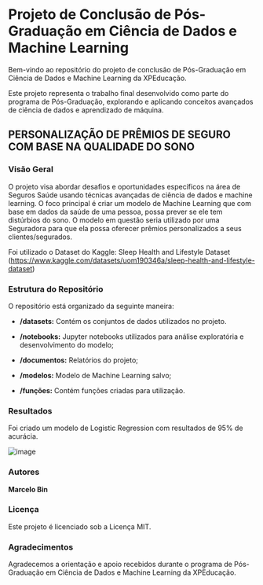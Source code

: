 # **Projeto de Conclusão de Pós-Graduação em Ciência de Dados e Machine Learning**

Bem-vindo ao repositório do projeto de conclusão de Pós-Graduação em Ciência de Dados e Machine Learning da XPEducação. 

Este projeto representa o trabalho final desenvolvido como parte do programa de Pós-Graduação, explorando e aplicando conceitos avançados de ciência de dados e aprendizado de máquina.

## **PERSONALIZAÇÃO DE PRÊMIOS DE SEGURO COM BASE NA QUALIDADE DO SONO**

### **Visão Geral**
O projeto visa abordar desafios e oportunidades específicos na área de Seguros Saúde usando técnicas avançadas de ciência de dados e machine learning. O foco principal é criar um modelo de Machine Learning que com base em dados da saúde de uma pessoa, possa prever se ele tem distúrbios do sono. O modelo em questão seria utilizado por uma Seguradora para que ela possa oferecer prêmios personalizados a seus clientes/segurados.

Foi utilizado o Dataset do Kaggle: Sleep Health and Lifestyle Dataset (<https://www.kaggle.com/datasets/uom190346a/sleep-health-and-lifestyle-dataset>)

### **Estrutura do Repositório**
O repositório está organizado da seguinte maneira:

- **/datasets:** Contém os conjuntos de dados utilizados no projeto.

- **/notebooks:** Jupyter notebooks utilizados para análise exploratória e desenvolvimento do modelo;

- **/documentos:** Relatórios do projeto;

- **/modelos:** Modelo de Machine Learning salvo;

- **/funções:** Contém funções criadas para utilização.

### **Resultados**
Foi criado um modelo de Logistic Regression com resultados de 95% de acurácia.

![image](https://github.com/marcelobin/Projeto-Aplicado-POS-Graduacao-Ciencia-de-Dados-XPEducacao/assets/30504348/e9090a98-e582-4ab0-a965-94f975b3d532)



### **Autores**
**Marcelo Bin**

### **Licença**
Este projeto é licenciado sob a Licença MIT.

### **Agradecimentos**
Agradecemos a orientação e apoio recebidos durante o programa de Pós-Graduação em Ciência de Dados e Machine Learning da XPEducação.
